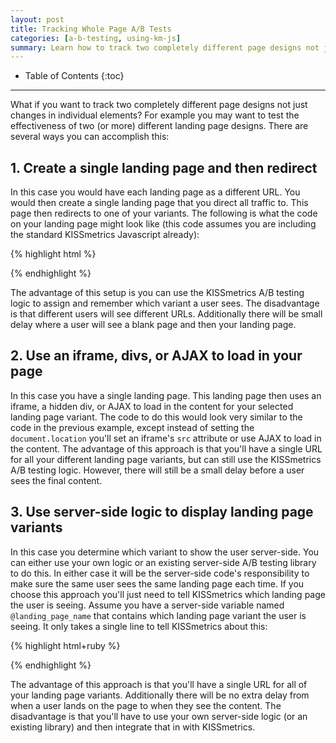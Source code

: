 ```yaml
---
layout: post
title: Tracking Whole Page A/B Tests
categories: [a-b-testing, using-km-js]
summary: Learn how to track two completely different page designs not just changes in individual elements.
---
```

* Table of Contents
{:toc}
* * *

What if you want to track two completely different page designs not just changes in individual elements? For example you may want to test the effectiveness of two (or more) different landing page designs. There are several ways you can accomplish this:

## 1. Create a single landing page and then redirect

In this case you would have each landing page as a different URL. You would then create a single landing page that you direct all traffic to. This page then redirects to one of your variants. The following is what the code on your landing page might look like (this code assumes you are including the standard KISSmetrics Javascript already):

{% highlight html %}
<script type="text/javascript">
  // Set a timeout to go to our default landing page, just in case

  var abTimeout1 = setTimeout(function(){
    window.location.replace("http://mysite.com/page1.html");
  }, 1500)

  _kmq.push(function(){
    KM.ab(
      "Landing Page",
      ["page1.html", "page2.html", "page3.html"],
      function(page){ // We create a callback that redirects to the page returned
        // Clear the timeout
        clearTimeout(abTimeout1);
        // Go to the page decided by the A/B test result
        window.location.replace("http://mysite.com/"+page);
      }
    );
  })
</script>
{% endhighlight %}

The advantage of this setup is you can use the KISSmetrics A/B testing logic to assign and remember which variant a user sees. The disadvantage is that different users will see different URLs. Additionally there will be small delay where a user will see a blank page and then your landing page.

## 2. Use an iframe, divs, or AJAX to load in your page

In this case you have a single landing page. This landing page then uses an iframe, a hidden div, or AJAX to load in the content for your selected landing page variant. The code to do this would look very similar to the code in the previous example, except instead of setting the `document.location` you'll set an iframe's `src` attribute or use AJAX to load in the content. The advantage of this approach is that you'll have a single URL for all your different landing page variants, but can still use the KISSmetrics A/B testing logic. However, there will still be a small delay before a user sees the final content.

## 3. Use server-side logic to display landing page variants

In this case you determine which variant to show the user server-side. You can either use your own logic or an existing server-side A/B testing library to do this. In either case it will be the server-side code's responsibility to make sure the same user sees the same landing page each time. If you choose this approach you'll just need to tell KISSmetrics which landing page the user is seeing. Assume you have a server-side variable named `@landing_page_name` that contains which landing page variant the user is seeing. It only takes a single line to tell KISSmetrics about this:

{% highlight html+ruby %}
<script type="text/javascript">
  _kmq.push(["set", {"Landing Page": "<%= @landing_page_name %>"}]);
</script>
{% endhighlight %}

The advantage of this approach is that you'll have a single URL for all of your landing page variants. Additionally there will be no extra delay from when a user lands on the page to when they see the content. The disadvantage is that you'll have to use your own server-side logic (or an existing library) and then integrate that in with KISSmetrics.